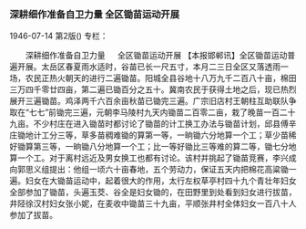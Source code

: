 ### 深耕细作准备自卫力量  全区锄苗运动开展

1946-07-14
第2版()
专栏：

　　深耕细作准备自卫力量
　  全区锄苗运动开展
    【本报邯郸讯】全区锄苗运动普遍开展。太岳区春夏雨水适时，谷苗已长一尺五寸，本月二三日全区又落透雨一场，农民正热火朝天的进行二遍锄苗。阳城全县谷地十八万九千二百八十亩，棉田三万四千零廿四亩，第二遍已锄百分之五十。冀南农民于获得土地之后，现已热烈展开三遍锄苗。鸡泽两千六百余亩秋苗已锄完三遍。广宗旧店村王朝柱互助联队争取在“七七”前锄完三遍，元朝李马陵村九天内锄苗二百零二亩，栽了晚苗一百二十九亩。不少村庄在进入锄苗时都讨论了锄苗的计工换工办法与锄苗计划，邱县傅辛庄锄地计工分三等，草多苗稠难锄的算第一等，一晌锄六分地算一个工；草少苗稀好锄算第三等，一晌锄八分地算一个工；比一等好锄比三等难的算二等，锄七分地算一个工。对于离村远近及男女换工也都有讨论。该村并挑起了锄苗竞赛，李兴成向郭思义组提出：他组一顷六十亩春地，五个劳动力，保证五天内把棉花高粱锄一遍。妇女在大锄苗运动中，起着很大的作用，太行左权草亭村四十九个青壮年妇女全部参加了锄苗，头遍玉茭、谷全是妇女锄的，在田野里到处看到妇女进行拔苗，井陉徐汉村妇女张小妮，在麦收中锄苗三十九亩，平顺张井村全体妇女一百八十人参加了拔苗。

